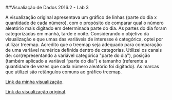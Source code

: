##Visualiação de Dados 2016.2 - Lab 3

A visualização original apresentava um gráfico de linhas (parte do dia x quantidade de cada número), com o propósito de comparar qual o número aleatório mais digitado em determinada parte do dia. As partes do dia foram categorizadas em manhã, tarde e noite. Considerando o objetivo da visualização e que umas das variáveis de interesse é categórica, optei por utilizar treemap. Acredito que o treemap seja adequado para comparação de uma variável numérica definida dentro de categorias. Utilizei os canais de: cor(representando a variável categórica "parte do dia"), posição (também aplicado a variável “parte do dia") e tamanho (referente a quantidade de vezes que cada número aleatório foi digitado). As marcas que utilizei são retângulos comuns ao gráfico treemap.

[Link da minha visualização](https://diogoflorencio.github.io/Visualizacao-de-Dados-/lab3/index.html).

[Link da visualização original](https://bl.ocks.org/jordangba/raw/e2c80142781d1732c5b4cfe4db42ed52/). 